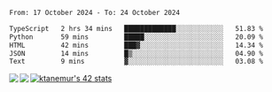 <!--START_SECTION:waka-->

```txt
From: 17 October 2024 - To: 24 October 2024

TypeScript   2 hrs 34 mins   █████████████░░░░░░░░░░░░   51.83 %
Python       59 mins         █████░░░░░░░░░░░░░░░░░░░░   20.09 %
HTML         42 mins         ███▓░░░░░░░░░░░░░░░░░░░░░   14.34 %
JSON         14 mins         █▒░░░░░░░░░░░░░░░░░░░░░░░   04.90 %
Text         9 mins          ▓░░░░░░░░░░░░░░░░░░░░░░░░   03.08 %
```

<!--END_SECTION:waka-->
<a href="https://github.com/anuraghazra/github-readme-stats">
  <img align="left" src="https://github-readme-stats.vercel.app/api?username=Tanesan&count_private=true&show_icons=true" />
<img align="left" src="https://github-readme-stats.vercel.app/api/top-langs/?username=Tanesan" />
</a>

[![ktanemur's 42 stats](https://badge42.vercel.app/api/v2/cl1wslf6s002109l771rng2w8/stats?cursusId=21&coalitionId=62)](https://github.com/JaeSeoKim/badge42)
